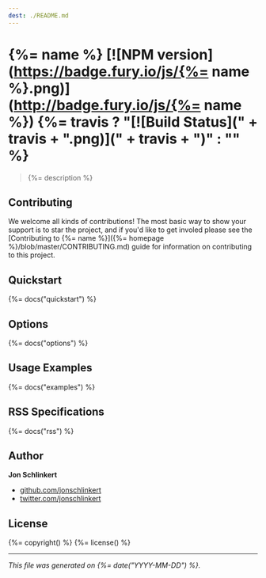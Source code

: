 ```yaml
---
dest: ./README.md
---
```

# {%= name %} [![NPM version](https://badge.fury.io/js/{%= name %}.png)](http://badge.fury.io/js/{%= name %})  {%= travis ? "[![Build Status](" + travis + ".png)](" + travis + ")" : "" %}

> {%= description %}

## Contributing
We welcome all kinds of contributions! The most basic way to show your support is to star the project, and if you'd like to get involed please see the [Contributing to {%= name %}]({%= homepage %}/blob/master/CONTRIBUTING.md) guide for information on contributing to this project.

## Quickstart
{%= docs("quickstart") %}

## Options
{%= docs("options") %}

## Usage Examples
{%= docs("examples") %}

## RSS Specifications
{%= docs("rss") %}

## Author

**Jon Schlinkert**

+ [github.com/jonschlinkert](https://github.com/jonschlinkert)
+ [twitter.com/jonschlinkert](http://twitter.com/jonschlinkert)

## License
{%= copyright() %}
{%= license() %}

***

_This file was generated on {%= date("YYYY-MM-DD") %}._


[grunt]: http://gruntjs.com/
[Getting Started]: https://github.com/gruntjs/grunt/blob/devel/docs/getting_started.md
[package.json]: https://npmjs.org/doc/json.html
